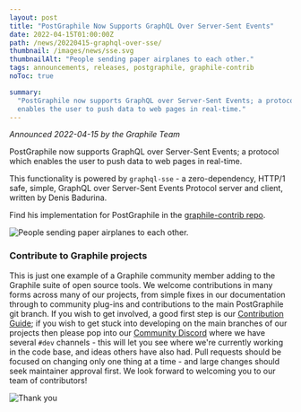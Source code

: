 ```yaml
---
layout: post
title: "PostGraphile Now Supports GraphQL Over Server-Sent Events"
date: 2022-04-15T01:00:00Z
path: /news/20220415-graphql-over-sse/
thumbnail: /images/news/sse.svg
thumbnailAlt: "People sending paper airplanes to each other."
tags: announcements, releases, postgraphile, graphile-contrib
noToc: true

summary:
  "PostGraphile now supports GraphQL over Server-Sent Events; a protocol which
  enables the user to push data to web pages in real-time."
---
```


_Announced 2022-04-15 by the Graphile Team_

<p class='intro'>
PostGraphile now supports GraphQL over Server-Sent Events; a protocol which
enables the user to push data to web pages in real-time.
</p>

This functionality is powered by `graphql-sse` - a zero-dependency, HTTP/1 safe,
simple, GraphQL over Server-Sent Events Protocol server and client, written by
Denis Badurina.

Find his implementation for PostGraphile in the
[graphile-contrib repo](https://github.com/graphile-contrib/graphql-sse).

<div class="flex flex-wrap justify-around">
<img alt="People sending paper airplanes to each other." src="/images/news/sse.svg" style="max-height: 300px" />
</div>

### Contribute to Graphile projects

This is just one example of a Graphile community member adding to the Graphile
suite of open source tools. We welcome contributions in many forms across many
of our projects, from simple fixes in our documentation through to community
plug-ins and contributions to the main PostGraphile git branch. If you wish to
get involved, a good first step is our
[Contribution Guide](https://www.graphile.org/contribute/); if you wish to get
stuck into developing on the main branches of our projects then please pop into
our [Community Discord](https://discord.gg/graphile) where we have several
`#dev` channels - this will let you see where we're currently working in the
code base, and ideas others have also had. Pull requests should be focused on
changing only one thing at a time - and large changes should seek maintainer
approval first. We look forward to welcoming you to our team of contributors!

<div class="tc">
<img alt="Thank you" src="/images/thanks.png" />
</div>
